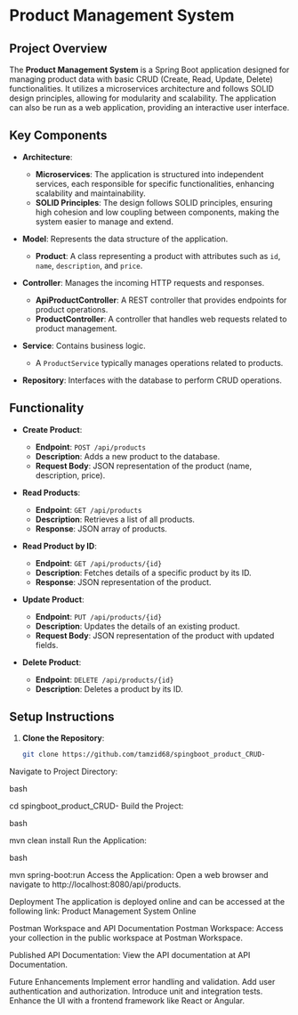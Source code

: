 # Product Management System

## Project Overview
The **Product Management System** is a Spring Boot application designed for managing product data with basic CRUD (Create, Read, Update, Delete) functionalities. It utilizes a microservices architecture and follows SOLID design principles, allowing for modularity and scalability. The application can also be run as a web application, providing an interactive user interface.

## Key Components

- **Architecture**:
  - **Microservices**: The application is structured into independent services, each responsible for specific functionalities, enhancing scalability and maintainability.
  - **SOLID Principles**: The design follows SOLID principles, ensuring high cohesion and low coupling between components, making the system easier to manage and extend.

- **Model**: Represents the data structure of the application.
  - **Product**: A class representing a product with attributes such as `id`, `name`, `description`, and `price`.

- **Controller**: Manages the incoming HTTP requests and responses.
  - **ApiProductController**: A REST controller that provides endpoints for product operations.
  - **ProductController**: A controller that handles web requests related to product management.

- **Service**: Contains business logic.
  - A `ProductService` typically manages operations related to products.

- **Repository**: Interfaces with the database to perform CRUD operations.

## Functionality

- **Create Product**:
  - **Endpoint**: `POST /api/products`
  - **Description**: Adds a new product to the database.
  - **Request Body**: JSON representation of the product (name, description, price).

- **Read Products**:
  - **Endpoint**: `GET /api/products`
  - **Description**: Retrieves a list of all products.
  - **Response**: JSON array of products.

- **Read Product by ID**:
  - **Endpoint**: `GET /api/products/{id}`
  - **Description**: Fetches details of a specific product by its ID.
  - **Response**: JSON representation of the product.

- **Update Product**:
  - **Endpoint**: `PUT /api/products/{id}`
  - **Description**: Updates the details of an existing product.
  - **Request Body**: JSON representation of the product with updated fields.

- **Delete Product**:
  - **Endpoint**: `DELETE /api/products/{id}`
  - **Description**: Deletes a product by its ID.

## Setup Instructions

1. **Clone the Repository**:
   ```bash
   git clone https://github.com/tamzid68/spingboot_product_CRUD-

Navigate to Project Directory:

bash

cd spingboot_product_CRUD-
Build the Project:

bash

mvn clean install
Run the Application:

bash

mvn spring-boot:run
Access the Application: Open a web browser and navigate to http://localhost:8080/api/products.

Deployment
The application is deployed online and can be accessed at the following link: Product Management System Online

Postman Workspace and API Documentation
Postman Workspace: Access your collection in the public workspace at Postman Workspace.

Published API Documentation: View the API documentation at API Documentation.

Future Enhancements
Implement error handling and validation.
Add user authentication and authorization.
Introduce unit and integration tests.
Enhance the UI with a frontend framework like React or Angular.
